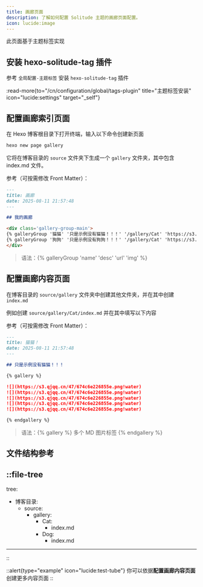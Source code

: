 ```yaml
---
title: 画廊页面
description: 了解如何配置 Solitude 主题的画廊页面配置。
icon: lucide:image
---
```


此页面基于主题标签实现

## 安装 hexo-solitude-tag 插件

参考 `全局配置-主题标签` 安装 `hexo-solitude-tag` 插件

:read-more{to="/cn/configuration/global/tags-plugin" title="主题标签安装" icon="lucide:settings" target="_self"}

## 配置画廊索引页面

在 Hexo 博客根目录下打开终端，输入以下命令创建新页面

```bash
hexo new page gallery
```

它将在博客目录的 `source` 文件夹下生成一个 `gallery` 文件夹，其中包含 index.md 文件。

参考（可按需修改 Front Matter）：
```md [index.md]
---
title: 画廊
date: 2025-08-11 21:57:48
---

## 我的画廊 

<div class='gallery-group-main'>
{% galleryGroup '猫猫' '只是示例没有猫猫！！！' '/gallery/Cat' 'https://s3.qjqq.cn/47/674c6e226855e.png!color' %}
{% galleryGroup '狗狗' '只是示例没有狗狗！！！' '/gallery/Cat' 'https://s3.qjqq.cn/47/674c6e5d63fda.png!color' %}
</div>
```

> 语法：{% galleryGroup 'name' 'desc' 'url' 'img' %}

## 配置画廊内容页面

在博客目录的 `source/gallery` 文件夹中创建其他文件夹，并在其中创建 `index.md`

例如创建 `source/gallery/Cat/index.md` 并在其中填写以下内容

参考（可按需修改 Front Matter）：
```md [index.md]
---
title: 猫猫！
date: 2025-08-11 21:57:48
---

## 只是示例没有猫猫！！！

{% gallery %}

![](https://s3.qjqq.cn/47/674c6e226855e.png!water)
![](https://s3.qjqq.cn/47/674c6e226855e.png!water)
![](https://s3.qjqq.cn/47/674c6e226855e.png!water)
![](https://s3.qjqq.cn/47/674c6e226855e.png!water)
![](https://s3.qjqq.cn/47/674c6e226855e.png!water)

{% endgallery %}
```

> 语法：{% gallery %} 多个 MD 图片标签 {% endgallery %}

## 文件结构参考
::file-tree
---
tree:
  - 博客目录:
    - source:
      - gallery:
        - Cat:
          - index.md
        - Dog:
          - index.md
---
::

::alert{type="example" icon="lucide:test-tube"}
  你可以依据**配置画廊内容页面**创建更多内容页面
::

